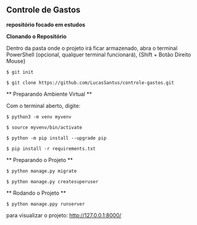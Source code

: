 ## Controle de Gastos

__repositório focado em estudos__

**Clonando o Repositório**

Dentro da pasta onde o projeto irá ficar armazenado, abra o terminal PowerShell (opcional, qualquer terminal funcionará), {Shift + Botão Direito Mouse}

```
$ git init

$ git clone https://github.com/LucasSantus/controle-gastos.git
```

** Preparando Ambiente Virtual **

Com o terminal aberto, digite:

```
$ python3 -m venv myvenv

$ source myvenv/bin/activate

$ python -m pip install --upgrade pip

$ pip install -r requirements.txt
```

** Preparando o Projeto **

```
$ python manage.py migrate

$ python manage.py createsuperuser
```

** Rodando o Projeto **

```
$ python manage.ppy runserver
```

para visualizar o projeto: http://127.0.0.1:8000/
